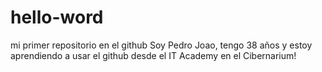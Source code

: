 # hello-word
mi primer repositorio en el github
Soy Pedro Joao, tengo 38 años y estoy aprendiendo a usar el github desde el IT Academy en el Cibernarium!
